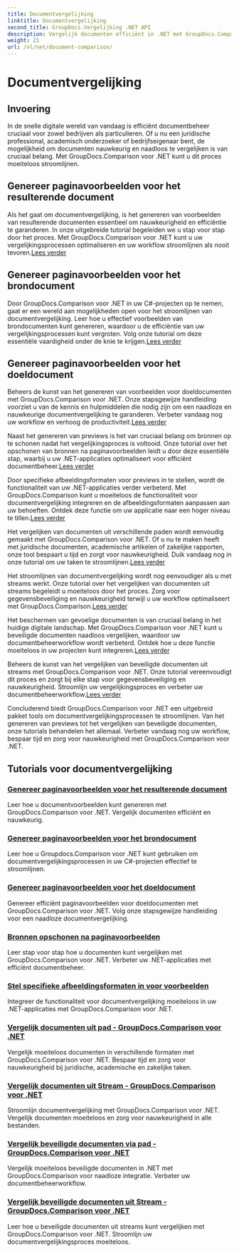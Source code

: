 ```yaml
---
title: Documentvergelijking
linktitle: Documentvergelijking
second_title: GroupDocs.Vergelijking .NET API
description: Vergelijk documenten efficiënt in .NET met GroupDocs.Comparison. Stroomlijn documentbeheer, verbeter de workflow en zorg voor nauwkeurigheid. Kom meer te weten!
weight: 21
url: /nl/net/document-comparison/
---
```


# Documentvergelijking

## Invoering

In de snelle digitale wereld van vandaag is efficiënt documentbeheer cruciaal voor zowel bedrijven als particulieren. Of u nu een juridische professional, academisch onderzoeker of bedrijfseigenaar bent, de mogelijkheid om documenten nauwkeurig en naadloos te vergelijken is van cruciaal belang. Met GroupDocs.Comparison voor .NET kunt u dit proces moeiteloos stroomlijnen.

## Genereer paginavoorbeelden voor het resulterende document

 Als het gaat om documentvergelijking, is het genereren van voorbeelden van resulterende documenten essentieel om nauwkeurigheid en efficiëntie te garanderen. In onze uitgebreide tutorial begeleiden we u stap voor stap door het proces. Met GroupDocs.Comparison voor .NET kunt u uw vergelijkingsprocessen optimaliseren en uw workflow stroomlijnen als nooit tevoren.[Lees verder](./generate-page-previews-resultant-document/)

## Genereer paginavoorbeelden voor het brondocument

Door GroupDocs.Comparison voor .NET in uw C#-projecten op te nemen, gaat er een wereld aan mogelijkheden open voor het stroomlijnen van documentvergelijking. Leer hoe u effectief voorbeelden van brondocumenten kunt genereren, waardoor u de efficiëntie van uw vergelijkingsprocessen kunt vergroten. Volg onze tutorial om deze essentiële vaardigheid onder de knie te krijgen.[Lees verder](./generate-page-previews-source-document/)

## Genereer paginavoorbeelden voor het doeldocument

 Beheers de kunst van het genereren van voorbeelden voor doeldocumenten met GroupDocs.Comparison voor .NET. Onze stapsgewijze handleiding voorziet u van de kennis en hulpmiddelen die nodig zijn om een naadloze en nauwkeurige documentvergelijking te garanderen. Verbeter vandaag nog uw workflow en verhoog de productiviteit.[Lees verder](./generate-page-previews-target-document/)

 Naast het genereren van previews is het van cruciaal belang om bronnen op te schonen nadat het vergelijkingsproces is voltooid. Onze tutorial over het opschonen van bronnen na paginavoorbeelden leidt u door deze essentiële stap, waarbij u uw .NET-applicaties optimaliseert voor efficiënt documentbeheer.[Lees verder](./clean-resources-after-page-previews/)

Door specifieke afbeeldingsformaten voor previews in te stellen, wordt de functionaliteit van uw .NET-applicaties verder verbeterd. Met GroupDocs.Comparison kunt u moeiteloos de functionaliteit voor documentvergelijking integreren en de afbeeldingsformaten aanpassen aan uw behoeften. Ontdek deze functie om uw applicatie naar een hoger niveau te tillen.[Lees verder](./set-specific-image-sizes-for-previews/)

 Het vergelijken van documenten uit verschillende paden wordt eenvoudig gemaakt met GroupDocs.Comparison voor .NET. Of u nu te maken heeft met juridische documenten, academische artikelen of zakelijke rapporten, onze tool bespaart u tijd en zorgt voor nauwkeurigheid. Duik vandaag nog in onze tutorial om uw taken te stroomlijnen.[Lees verder](./compare-documents-from-path/)

 Het stroomlijnen van documentvergelijking wordt nog eenvoudiger als u met streams werkt. Onze tutorial over het vergelijken van documenten uit streams begeleidt u moeiteloos door het proces. Zorg voor gegevensbeveiliging en nauwkeurigheid terwijl u uw workflow optimaliseert met GroupDocs.Comparison.[Lees verder](./compare-documents-from-stream/)

Het beschermen van gevoelige documenten is van cruciaal belang in het huidige digitale landschap. Met GroupDocs.Comparison voor .NET kunt u beveiligde documenten naadloos vergelijken, waardoor uw documentbeheerworkflow wordt verbeterd. Ontdek hoe u deze functie moeiteloos in uw projecten kunt integreren.[Lees verder](./compare-protected-documents-from-path/)

 Beheers de kunst van het vergelijken van beveiligde documenten uit streams met GroupDocs.Comparison voor .NET. Onze tutorial vereenvoudigt dit proces en zorgt bij elke stap voor gegevensbeveiliging en nauwkeurigheid. Stroomlijn uw vergelijkingsproces en verbeter uw documentbeheerworkflow.[Lees verder](./compare-protected-documents-from-stream/)

Concluderend biedt GroupDocs.Comparison voor .NET een uitgebreid pakket tools om documentvergelijkingsprocessen te stroomlijnen. Van het genereren van previews tot het vergelijken van beveiligde documenten, onze tutorials behandelen het allemaal. Verbeter vandaag nog uw workflow, bespaar tijd en zorg voor nauwkeurigheid met GroupDocs.Comparison voor .NET.
## Tutorials voor documentvergelijking
### [Genereer paginavoorbeelden voor het resulterende document](./generate-page-previews-resultant-document/)
Leer hoe u documentvoorbeelden kunt genereren met GroupDocs.Comparison voor .NET. Vergelijk documenten efficiënt en nauwkeurig.
### [Genereer paginavoorbeelden voor het brondocument](./generate-page-previews-source-document/)
Leer hoe u Groupdocs.Comparison voor .NET kunt gebruiken om documentvergelijkingsprocessen in uw C#-projecten effectief te stroomlijnen.
### [Genereer paginavoorbeelden voor het doeldocument](./generate-page-previews-target-document/)
Genereer efficiënt paginavoorbeelden voor doeldocumenten met GroupDocs.Comparison voor .NET. Volg onze stapsgewijze handleiding voor een naadloze documentvergelijking.
### [Bronnen opschonen na paginavoorbeelden](./clean-resources-after-page-previews/)
Leer stap voor stap hoe u documenten kunt vergelijken met GroupDocs.Comparison voor .NET. Verbeter uw .NET-applicaties met efficiënt documentbeheer.
### [Stel specifieke afbeeldingsformaten in voor voorbeelden](./set-specific-image-sizes-for-previews/)
Integreer de functionaliteit voor documentvergelijking moeiteloos in uw .NET-applicaties met GroupDocs.Comparison voor .NET.
### [Vergelijk documenten uit pad - GroupDocs.Comparison voor .NET](./compare-documents-from-path/)
Vergelijk moeiteloos documenten in verschillende formaten met GroupDocs.Comparison voor .NET. Bespaar tijd en zorg voor nauwkeurigheid bij juridische, academische en zakelijke taken.
### [Vergelijk documenten uit Stream - GroupDocs.Comparison voor .NET](./compare-documents-from-stream/)
Stroomlijn documentvergelijking met GroupDocs.Comparison voor .NET. Vergelijk documenten moeiteloos en zorg voor nauwkeurigheid in alle bestanden.
### [Vergelijk beveiligde documenten via pad - GroupDocs.Comparison voor .NET](./compare-protected-documents-from-path/)
Vergelijk moeiteloos beveiligde documenten in .NET met GroupDocs.Comparison voor naadloze integratie. Verbeter uw documentbeheerworkflow.
### [Vergelijk beveiligde documenten uit Stream - GroupDocs.Comparison voor .NET](./compare-protected-documents-from-stream/)
Leer hoe u beveiligde documenten uit streams kunt vergelijken met GroupDocs.Comparison voor .NET. Stroomlijn uw documentvergelijkingsproces moeiteloos.